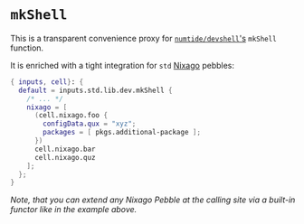 # `mkShell`

This is a transparent convenience proxy for [`numtide/devshell`'s][numtide-devshell] `mkShell` function.

It is enriched with a tight integration for `std` [Nixago][nixago] pebbles:

```nix
{ inputs, cell}: {
  default = inputs.std.lib.dev.mkShell {
    /* ... */
    nixago = [
      (cell.nixago.foo {
        configData.qux = "xyz";
        packages = [ pkgs.additional-package ];
      })
      cell.nixago.bar
      cell.nixago.quz
    ];
  };
}
```

_Note, that you can extend any Nixago Pebble at the calling site
via a built-in functor like in the example above._

[nixago]: https://github.com/nix-community/nixago
[numtide-devshell]: https://github.com/numtide/devshell
